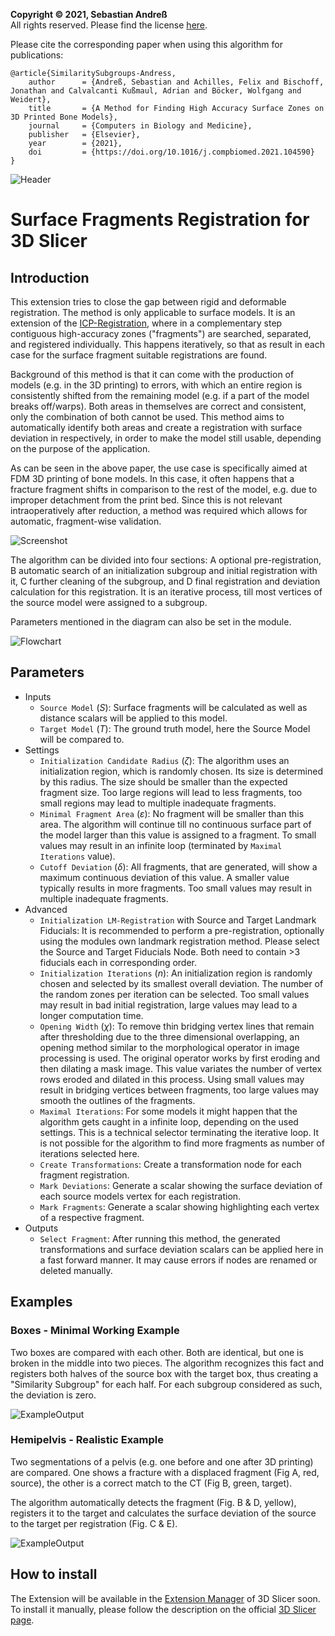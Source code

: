 **Copyright &copy; 2021, Sebastian Andreß**\
All rights reserved. Please find the license [here](https://github.com/sebastianandress/Slicer-SurfaceFragmentsRegistration/blob/master/LICENSE.md).

Please cite the corresponding paper when using this algorithm for publications:

    @article{SimilaritySubgroups-Andress,
        author      = {Andreß, Sebastian and Achilles, Felix and Bischoff, Jonathan and Calvalcanti Kußmaul, Adrian and Böcker, Wolfgang and Weidert},
        title       = {A Method for Finding High Accuracy Surface Zones on 3D Printed Bone Models},
        journal     = {Computers in Biology and Medicine},
        publisher   = {Elsevier},
        year        = {2021},
        doi         = {https://doi.org/10.1016/j.compbiomed.2021.104590}
    }


![Header](/Resources/header.png)

# Surface Fragments Registration for 3D Slicer

## Introduction
This extension tries to close the gap between rigid and deformable registration. The method is only applicable to surface models. It is an extension of the [ICP-Registration](https://de.wikipedia.org/wiki/Iterative_Closest_Point_Algorithm), where in a complementary step contiguous high-accuracy zones ("fragments") are searched, separated, and registered individually. This happens iteratively, so that as result in each case for the surface fragment suitable registrations are found.

Background of this method is that it can come with the production of models (e.g. in the 3D printing) to errors, with which an entire region is consistently shifted from the remaining model (e.g. if a part of the model breaks off/warps). Both areas in themselves are correct and consistent, only the combination of both cannot be used. This method aims to automatically identify both areas and create a registration with surface deviation in respectively, in order to make the model still usable, depending on the purpose of the application.

As can be seen in the above paper, the use case is specifically aimed at FDM 3D printing of bone models. In this case, it often happens that a fracture fragment shifts in comparison to the rest of the model, e.g. due to improper detachment from the print bed. Since this is not relevant intraoperatively after reduction, a method was required which allows for automatic, fragment-wise validation.

![Screenshot](/Resources/screenshot1.png)

The algorithm can be divided into four sections:
A optional pre-registration, B automatic search of an initialization subgroup and initial registration with it, C further cleaning of the subgroup, and D final registration and deviation calculation for this registration. It is an iterative process, till most vertices of the source model were assigned to a subgroup.

Parameters mentioned in the diagram can also be set in the module.

![Flowchart](/Resources/flowchart.png)

## Parameters
- Inputs
    - `Source Model` (*S*): Surface fragments will be calculated as well as distance scalars will be applied to this model.
    - `Target Model` (*T*): The ground truth model, here the Source Model will be compared to.
- Settings
    - `Initialization Candidate Radius` (*ζ*): The algorithm uses an initialization region, which is randomly chosen. Its size is determined by this radius. The size should be smaller than the expected fragment size. Too large regions will lead to less fragments, too small regions may lead to multiple inadequate fragments.
    - `Minimal Fragment Area` (*ε*): No fragment will be smaller than this area. The algorithm will continue till no continuous surface part of the model larger than this value is assigned to a fragment. To small values may result in an infinite loop (terminated by `Maximal Iterations` value).
    - `Cutoff Deviation` (*δ*): All fragments, that are generated, will show a maximum continuous deviation of this value. A smaller value typically results in more fragments. Too small values may result in multiple inadequate fragments.
- Advanced
    - `Initialization LM-Registration` with Source and Target Landmark Fiducials: It is recommended to perform a pre-registration, optionally using the modules own landmark registration method. Please select the Source and Target Fiducials Node. Both need to contain >3 fiducials each in corresponding order.
    - `Initialization Iterations` (*n*): An initialization region is randomly chosen and selected by its smallest overall deviation. The number of the random zones per iteration can be selected. Too small values may result in bad initial registration, large values may lead to a longer computation time.
    - `Opening Width` (*χ*): To remove thin bridging vertex lines that remain after thresholding due to the three dimensional overlapping, an opening method similar to the morphological operator in image processing is used. The original operator works by first eroding and then dilating a mask image. This value variates the number of vertex rows eroded and dilated in this process. Using small values may result in bridging vertices between fragments, too large values may smooth the outlines of the fragments.
    - `Maximal Iterations`: For some models it might happen that the algorithm gets caught in a infinite loop, depending on the used settings. This is a technical selector terminating the iterative loop. It is not possible for the algorithm to find more fragments as number of iterations selected here.
    - `Create Transformations`: Create a transformation node for each fragment registration.
    - `Mark Deviations`: Generate a scalar showing the surface deviation of each source models vertex for each registration.
    - `Mark Fragments`: Generate a scalar showing highlighting each vertex of a respective fragment.
- Outputs
    - `Select Fragment`: After running this method, the generated transformations and surface deviation scalars can be applied here in a fast forward manner. It may cause errors if nodes are renamed or deleted manually.


## Examples

### Boxes - Minimal Working Example
Two boxes are compared with each other. Both are identical, but one is broken in the middle into two pieces. The algorithm recognizes this fact and registers both halves of the source box with the target box, thus creating a "Similarity Subgroup" for each half. For each subgroup considered as such, the deviation is zero.

![ExampleOutput](/Resources/exampleBoxes.png)

### Hemipelvis - Realistic Example
Two segmentations of a pelvis (e.g. one before and one after 3D printing) are compared. One shows a fracture with a displaced fragment (Fig A, red, source), the other is a correct match to the CT (Fig B, green, target).

The algorithm automatically detects the fragment (Fig. B & D, yellow), registers it to the target and calculates the surface deviation of the source to the target per registration (Fig. C & E).

![ExampleOutput](/Resources/exampleHemipelvis.png)


## How to install
The Extension will be available in the [Extension Manager](http://slicer.kitware.com/midas3/slicerappstore/extension/view?extensionId=330842) of 3D Slicer soon.
To install it manually, please follow the description on the official [3D Slicer page](https://www.slicer.org/wiki/Documentation/Nightly/Developers/FAQ/Extensions). 
